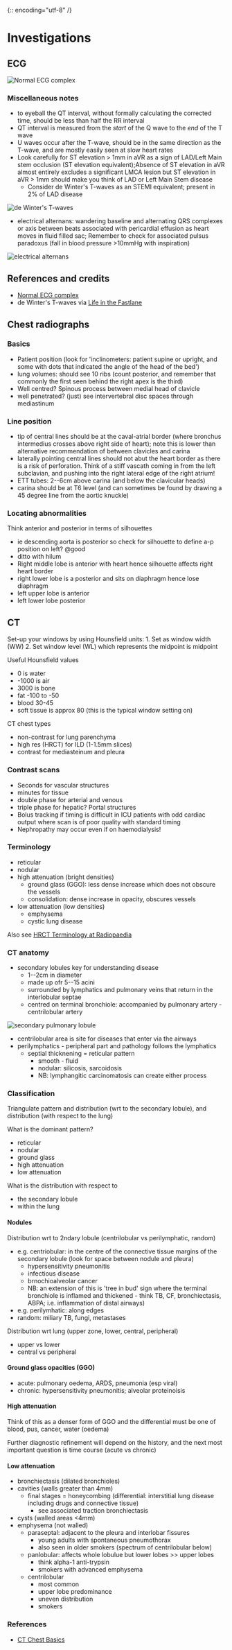 {:: encoding="utf-8" /}

# Investigations

## ECG

![Normal ECG complex](img/waves-of-the-ecg.gif)


### Miscellaneous notes

- to eyeball the QT interval, without formally calculating the corrected time, should be less than half the RR interval
- QT interval is measured from the _start_ of the Q wave to the _end_ of the T wave
- U waves occur after the T-wave, should be in the same direction as the T-wave, and are mostly easily seen at slow heart rates 
- Look carefully for ST elevation > 1mm in aVR as a sign of LAD/Left Main stem occlusion (ST elevation equivalent);Absence of ST elevation in aVR almost entirely excludes a significant LMCA lesion but ST elevation in aVR > 1mm should make you think of LAD or Left Main Stem disease
    + Consider de Winter's T-waves as an STEMI equivalent; present in 2% of LAD disease

![de Winter's T-waves](img/150215_de_winters_t-waves.png)

- electrical alternans: wandering baseline and alternating QRS complexes or axis between beats associated with pericardial effusion as heart moves in fluid filled sac; Remember to check for associated pulsus paradoxus (fall in blood pressure >10mmHg with inspiration)

![electrical alternans](img/150215_electrical_alternans.png)

## References and credits

- [Normal ECG complex](http://lifeinthefastlane.com/ecg-library/basics/u-wave/)
- de Winter's T-waves  via [Life in the Fastlane](http://lifeinthefastlane.com/winter-is-coming/)


## Chest radiographs

### Basics

- Patient position (look for 'inclinometers: patient supine or upright, and some with dots that indicated the angle of the head of the bed')
- lung volumes: should see 10 ribs (count posterior, and remember that commonly the first seen behind the right apex is the third)
- Well centred? Spinous process between medial head of clavicle
- well penetrated? (just) see intervertebral disc spaces through mediastinum

### Line position

- tip of central lines should be at the caval-atrial border (where bronchus intermedius crosses above right side of heart); note this is lower than alternative recommendation of between clavicles and carina
- laterally pointing central lines should not abut the heart border as there is a risk of perforation. Think of a stiff vascath coming in from the left subclavian, and pushing into the right lateral edge of the right atrium!
- ETT tubes: 2--6cm above carina (and below the clavicular heads)
- carina should be at T6 level (and can sometimes be found by drawing a 45 degree line from the aortic knuckle)

### Locating abnormalities

Think anterior and posterior in terms of silhouettes

- ie descending aorta is posterior so check for silhouette to define a-p position on left? @good
- ditto with hilum
- Right middle lobe is anterior with heart hence silhouette affects right heart border
- right lower lobe is a posterior and sits on diaphragm hence lose diaphragm
- left upper lobe is anterior
- left lower lobe posterior


## CT

Set-up your windows by using Hounsfield units:
    1. Set as window width (WW)
    2. Set window level (WL) which represents the midpoint is midpoint

Useful Hounsfield values

- 0 is water
- -1000 is air
- 3000 is bone
- fat -100 to -50
- blood 30-45
- soft tissue is approx 80 (this is the typical window setting on)

CT chest types

+ non-contrast for lung parenchyma
+ high res (HRCT) for ILD (1-1.5mm slices)
+ contrast for mediasteinum and pleura

### Contrast scans

- Seconds for vascular structures
- minutes for tissue
- double phase for arterial and venous
- triple phase for hepatic? Portal structures
- Bolus tracking if timing is difficult in ICU patients with odd cardiac output where scan is of poor quality with standard timing
- Nephropathy may occur even if on haemodialysis!

### Terminology

+ reticular
+ nodular
+ high attenuation (bright densities)
    * ground glass (GGO): less dense increase which does not obscure the vessels
    * consolidation: dense increase in opacity, obscures vessels
+ low attenuation (low densities)
    * emphysema
    * cystic lung disease

Also see [HRCT Terminology at Radiopaedia](http://radiopaedia.org/articles/hrct-terminology)

### CT anatomy

+ secondary lobules key for understanding disease
    * 1--2cm in diameter
    * made up ofr 5--15 acini
    * surrounded by lymphatics and pulmonary veins that return in the interlobular septae
    * centred on terminal bronchiole: accompanied by pulmonary artery - centrilobular artery

![secondary pulmonary lobule](img/150215_secondary_pulmonary_lobule.png)

+ centrilobular area is site for diseases that enter via the airways
+ perilymphatics - peripheral part and pathology follows the lymphatics
    * septial thicknening = reticular pattern
        - smooth - fluid
        - nodular: silicosis, sarcoidosis
        - NB: lymphangitic carcinomatosis can create either process

### Classification

Triangulate pattern and distribution (wrt to the secondary lobule), and distribution (with respect to the lung)

What is the  dominant pattern?

- reticular
- nodular
- ground glass
- high attenuation
- low attenuation

What is the distribution with respect to

- the secondary lobule
- within the lung

#### Nodules

Distribution wrt to 2ndary lobule (centrilobular vs perilymphatic, random)

+ e.g. centriobular: in the centre of the connective tissue margins of the secondary lobule (look for space between nodule and pleura)
    * hypersensitivity pneumonitis
    * infectious disease
    * brnochioalveolar cancer
    * NB: an extension of this is 'tree in bud' sign where the terminal bronchiole is inflamed and thickened - think TB, CF, bronchiectasis, ABPA; i.e. inflammation of distal airways)
+ e.g. perilymhatic: along edges
+ random: miliary TB, fungi, metastases

Distribution wrt lung (upper zone, lower, central, peripheral)

+ upper vs lower
+ central vs peripheral

#### Ground glass opacities (GGO)

+ acute: pulmonary oedema, ARDS, pneumonia (esp viral)
+ chronic: hypersensitivity pneumonitis; alveolar proteinoisis

#### High attenuation

Think of this as a denser form of GGO and the differential must be one of blood, pus, cancer, water (oedema)

Further diagnostic refinement will depend on the history, and the next most important question is time course (acute vs chronic)

#### Low attenuation

+ bronchiectasis (dilated bronchioles)
+ cavities (walls greater than 4mm)
    * final stages = honeycombing (differential: interstitial lung disease including drugs and connective tissue)
        - see associated traction bronchiectasis
+ cysts (walled areas <4mm)
+ emphysema (not walled)
    * paraseptal: adjacent to the pleura and interlobar fissures
        - young adults with spontaneous pneumothorax
        - also seen in older smokers (spectrum of centrilobular below)
    * panlobular: affects whole lobulue but lower lobes >> upper lobes
        - think alpha-1 anti-trypsin
        - smokers with advanced emphysema
    * centrilobular
        - most common
        - upper lobe predominance
        - uneven distribution
        - smokers


### References

- [CT Chest Basics](https://www.youtube.com/watch?v=9pLbEq_iz7k)
